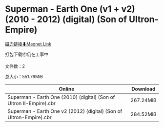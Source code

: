 # Superman - Earth One (v1 + v2) (2010 - 2012) (digital) (Son of Ultron-Empire)

[磁力链接⬇Magnet Link](magnet:?xt=urn:btih:cf4078373dccffcd6e54f58be72e5411abc2e488&dn=Superman%20-%20Earth%20One%20%28v1%20%2B%20v2%29%20%282010%20-%202012%29%20%28digital%29%20%28Son%20of%20Ultron-Empire%29)

打包下载📦仍在工事中

文件数：2

总大小：551.76MiB

Online | Download
--- | ---
Superman - Earth One (2010) (digital) (Son of Ultron II-Empire).cbr | 267.24MiB
Superman - Earth One v2 (2012) (digital) (Son of Ultron-Empire).cbr | 284.52MiB